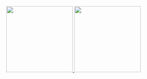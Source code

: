 <div align="center">
  <a href="https://github.com/fbaiex">
  <img height="175em" src="https://github-readme-stats.vercel.app/api?username=fbaiex&show_icons=true&theme=dark&include_all_commits=true&count_private=true"/>
  <img height="175em" src="https://github-readme-stats.vercel.app/api/top-langs/?username=fbaiex&layout=compact&langs_count=7&theme=dark"/>
</div>
